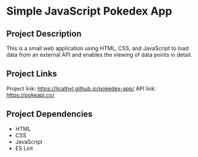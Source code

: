 # Simple JavaScript Pokedex App
## Project Description
This is a small web application using HTML, CSS, and JavaScript to load data from an external API and enables the viewing of data points in detail.
## Project Links
Project link: https://licathyl.github.io/pokedex-app/
API link: https://pokeapi.co/
## Project Dependencies 
* HTML
* CSS
* JavaScript
* ES Lint 
